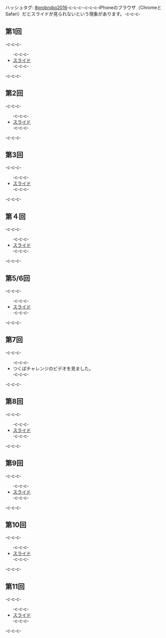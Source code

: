 ハッシュタグ: <a href="https://twitter.com/hashtag/probrobo2016?src=hash" target="_blank">#probrobo2016</a>-c-c-c--c-c-c-iPhoneのブラウザ（ChromeとSafari）だとスライドが見られないという現象があります。-c-c-c-<h2>第1回</h2>-c-c-c-<ul>-c-c-c- 	<li><a href="https://lab.ueda.asia/?presenpress=%e7%a2%ba%e7%8e%87%e3%83%ad%e3%83%9c%e3%83%86%e3%82%a3%e3%82%af%e3%82%b92016%e7%ac%ac1%e5%9b%9e">スライド</a></li>-c-c-c-</ul>-c-c-c-<h2>第2回</h2>-c-c-c-<ul>-c-c-c- 	<li><a href="https://lab.ueda.asia/?presenpress=%e7%a2%ba%e7%8e%87%e3%83%ad%e3%83%9c%e3%83%86%e3%82%a3%e3%82%af%e3%82%b92016%e7%ac%ac2%e5%9b%9e">スライド</a></li>-c-c-c-</ul>-c-c-c-<h2>第3回</h2>-c-c-c-<ul>-c-c-c- 	<li><a href="https://lab.ueda.asia/?presenpress=%e7%a2%ba%e7%8e%87%e3%83%ad%e3%83%9c%e3%83%86%e3%82%a3%e3%82%af%e3%82%b92016%e7%ac%ac3%e5%9b%9e" target="_blank">スライド</a></li>-c-c-c-</ul>-c-c-c-<h2>第４回</h2>-c-c-c-<ul>-c-c-c- 	<li><a href="https://lab.ueda.asia/?presenpress=%e7%a2%ba%e7%8e%87%e3%83%ad%e3%83%9c%e3%83%86%e3%82%a3%e3%82%af%e3%82%b92016%e7%ac%ac4%e5%9b%9e" target="_blank">スライド</a></li>-c-c-c-</ul>-c-c-c-<h2>第5/6回</h2>-c-c-c-<ul>-c-c-c- 	<li><a href="https://lab.ueda.asia/?presenpress=%e7%a2%ba%e7%8e%87%e3%83%ad%e3%83%9c%e3%83%86%e3%82%a3%e3%82%af%e3%82%b92016%e7%ac%ac5%e5%9b%9e" target="_blank">スライド</a></li>-c-c-c-</ul>-c-c-c-<h2>第7回</h2>-c-c-c-<ul>-c-c-c- 	<li>つくばチャレンジのビデオを見ました。</li>-c-c-c-</ul>-c-c-c-<h2>第8回</h2>-c-c-c-<ul>-c-c-c- 	<li><a href="/?presenpress=%E7%A2%BA%E7%8E%87%E3%83%AD%E3%83%9C%E3%83%86%E3%82%A3%E3%82%AF%E3%82%B92016%E7%AC%AC8%E5%9B%9E" target="_blank">スライド</a></li>-c-c-c-</ul>-c-c-c-<h2>第9回</h2>-c-c-c-<ul>-c-c-c- 	<li><a href="https://lab.ueda.asia/?presenpress=%e7%a2%ba%e7%8e%87%e3%83%ad%e3%83%9c%e3%83%86%e3%82%a3%e3%82%af%e3%82%b92016%e7%ac%ac9%e5%9b%9e">スライド</a></li>-c-c-c-</ul>-c-c-c-<h2>第10回</h2>-c-c-c-<ul>-c-c-c- 	<li><a href="https://lab.ueda.asia/?presenpress=%e7%a2%ba%e7%8e%87%e3%83%ad%e3%83%9c%e3%83%86%e3%82%a3%e3%82%af%e3%82%b92016%e7%ac%ac10%e5%9b%9e">スライド</a></li>-c-c-c-</ul>-c-c-c-<h2>第11回</h2>-c-c-c-<ul>-c-c-c- 	<li><a href="https://lab.ueda.asia/?presenpress=%e7%a2%ba%e7%8e%87%e3%83%ad%e3%83%9c%e3%83%86%e3%82%a3%e3%82%af%e3%82%b92016%e7%ac%ac11%e5%9b%9e" target="_blank">スライド</a></li>-c-c-c-</ul>-c-c-c-&nbsp;
